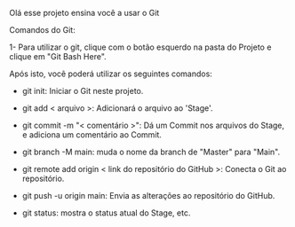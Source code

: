 Olá esse projeto ensina você a usar o Git

Comandos do Git:

1- Para utilizar o git, clique com o botão esquerdo na pasta do Projeto e clique em "Git Bash Here".

Após isto, você poderá utilizar os seguintes comandos:

- git init: Iniciar o Git neste projeto.

- git add < arquivo >: Adicionará o arquivo ao 'Stage'.

- git commit -m "< comentário >": Dá um Commit nos arquivos do Stage, e adiciona um comentário ao Commit.

- git branch -M main: muda o nome da branch de "Master" para "Main".

- git remote add origin < link do repositório do GitHub >: Conecta o Git ao repositório.

- git push -u origin main: Envia as alterações ao repositório do GitHub.

- git status: mostra o status atual do Stage, etc.